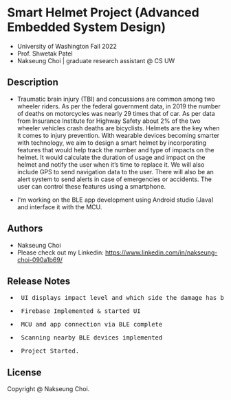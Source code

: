 # Smart Helmet Project (Advanced Embedded System Design)

* University of Washington Fall 2022 
* Prof. Shwetak Patel
* Nakseung Choi | graduate research assistant @ CS UW 

## Description

* Traumatic brain injury (TBI) and concussions are common among two wheeler riders. As per the federal government data, in 2019 the number of deaths on motorcycles was nearly 29 times that of car. As per data from Insurance Institute for Highway Safety about 2% of the two wheeler vehicles crash deaths are bicyclists. Helmets are the key when it comes to injury prevention. With wearable devices becoming smarter with technology, we aim to design a smart helmet by incorporating features that would help track the number and type of impacts on the helmet. It would calculate the duration of usage and impact on the helmet and notify the user when it’s time to replace it. We will also include GPS to send navigation data to the user. There will also be an alert system to send alerts in case of emergencies or accidents. The user can control these features using a smartphone.

* I'm working on the BLE app development using Android studio (Java) and interface it with the MCU. 

## Authors

- Nakseung Choi
- Please check out my Linkedin: https://www.linkedin.com/in/nakseung-choi-090a1b69/

## Release Notes

* <pre> UI displays impact level and which side the damage has been taken                     11-22-2022</pre>
* <pre> Firebase Implemented & started UI                                                     11-07-2022</pre>
* <pre> MCU and app connection via BLE complete                                               10-26-2022</pre>
* <pre> Scanning nearby BLE devices implemented                                               10-15-2022</pre>
* <pre> Project Started.                                                                      09-27-2022</pre>

## License

Copyright @ Nakseung Choi.

